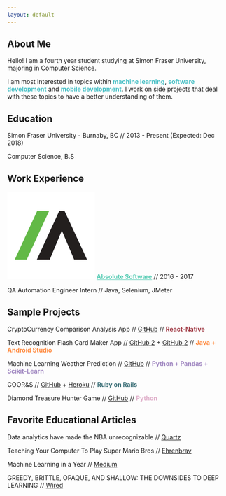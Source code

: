 ```yaml
---
layout: default
---
```


## About Me

Hello! I am a fourth year student studying at Simon Fraser University, majoring in Computer Science.

I am most interested in topics within <span style="color: #49c0c6; font-weight: bold">machine learning</span>, <span style="color: #49c0c6; font-weight: bold">software development</span> and <span style="color: #49c0c6; font-weight: bold">mobile development</span>. I work on side projects that deal with these topics to have a better understanding of them.

## Education
Simon Fraser University - Burnaby, BC  // 2013 - Present (Expected: Dec 2018)

Computer Science, B.S    

## Work Experience

<img class="work-experience" src="absolute.png"> <a href="https://www.absolute.com/en" style="color: #57ccb4; font-weight: bold">Absolute Software</a> // 2016 - 2017

QA Automation Engineer Intern // Java, Selenium, JMeter

## Sample Projects

CryptoCurrency Comparison Analysis App // [GitHub](https://github.com/icwong/CryptocurrencyApp) // <span style="color: #A23E48; font-weight: bold">React-Native</span>

Text Recognition Flash Card Maker App // [GitHub 2](https://github.com/icwong/AndroidTextRecognitionApp) + [GitHub 2](https://github.com/icwong/AndroidQuizApp) // <span style="color: #FF8C42; font-weight: bold">Java + Android Studio</span>

Machine Learning Weather Prediction // [GitHub](https://github.com/icwong/weather-observation) // <span style="color: #9F86C0; font-weight: bold">Python + Pandas + Scikit-Learn</span>

COOR&S // [GitHub](https://github.com/icwong/CoopR-S) + [Heroku](http://cooprs.herokuapp.com/) // <span style="color: #386d75; font-weight: bold">Ruby on Rails</span>

Diamond Treasure Hunter Game // [GitHub](https://github.com/icwong/PythonProjects/blob/master/DiamondTreasureHunter.py) // <span style="color: #E0B1CB; font-weight: bold">Python</span>

## Favorite Educational Articles

Data analytics have made the NBA unrecognizable // [Quartz](https://qz.com/1104922/data-analytics-have-revolutionized-the-nba/)

Teaching Your Computer To Play Super Mario Bros // [Ehrenbrav](http://www.ehrenbrav.com/2016/08/teaching-your-computer-to-play-super-mario-bros-a-fork-of-the-google-deepmind-atari-machine-learning-project/?utm_source=mybridge&utm_medium=blog&utm_campaign=read_more)

Machine Learning in a Year // [Medium](https://medium.com/learning-new-stuff/machine-learning-in-a-year-cdb0b0ebd29c)

GREEDY, BRITTLE, OPAQUE, AND SHALLOW: THE DOWNSIDES TO DEEP LEARNING // [Wired](https://www.wired.com/story/greedy-brittle-opaque-and-shallow-the-downsides-to-deep-learning/)
